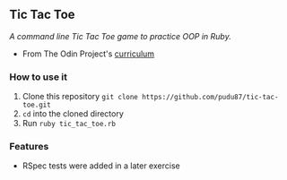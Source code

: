## Tic Tac Toe

_A command line Tic Tac Toe game to practice OOP in Ruby._

* From The Odin Project's [curriculum](https://www.theodinproject.com/paths/full-stack-ruby-on-rails/courses/ruby-programming/lessons/tic-tac-toe)

### How to use it

1. Clone this repository `git clone https://github.com/pudu87/tic-tac-toe.git`
2. `cd` into the cloned directory
3. Run `ruby tic_tac_toe.rb`

### Features

* RSpec tests were added in a later exercise
